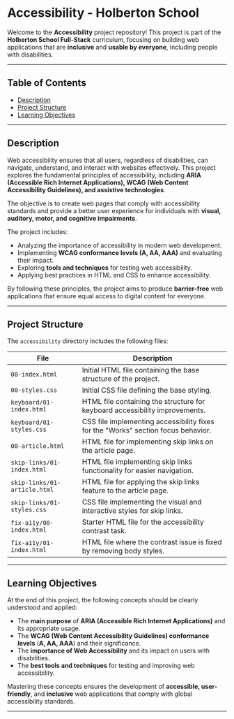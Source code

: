 # Accessibility - Holberton School  

Welcome to the **Accessibility** project repository! This project is part of the **Holberton School Full-Stack** curriculum, focusing on building web applications that are **inclusive** and **usable by everyone**, including people with disabilities.  

---  

## Table of Contents  

- [Description](#description)  
- [Project Structure](#project-structure)  
- [Learning Objectives](#learning-objectives)  

---  

## Description  

Web accessibility ensures that all users, regardless of disabilities, can navigate, understand, and interact with websites effectively. This project explores the fundamental principles of accessibility, including **ARIA (Accessible Rich Internet Applications), WCAG (Web Content Accessibility Guidelines), and assistive technologies**.  

The objective is to create web pages that comply with accessibility standards and provide a better user experience for individuals with **visual, auditory, motor, and cognitive impairments**.  

The project includes:  

- Analyzing the importance of accessibility in modern web development.  
- Implementing **WCAG conformance levels (A, AA, AAA)** and evaluating their impact.  
- Exploring **tools and techniques** for testing web accessibility.  
- Applying best practices in HTML and CSS to enhance accessibility.  

By following these principles, the project aims to produce **barrier-free** web applications that ensure equal access to digital content for everyone.  

---  

## Project Structure  

The `accessibility` directory includes the following files:  

| File                         | Description                                                                       |
| ---------------------------- | --------------------------------------------------------------------------------- |
| `00-index.html`              | Initial HTML file containing the base structure of the project.                   |
| `00-styles.css`              | Initial CSS file defining the base styling.                                       |
| `keyboard/01-index.html`     | HTML file containing the structure for keyboard accessibility improvements.       |
| `keyboard/01-styles.css`     | CSS file implementing accessibility fixes for the "Works" section focus behavior. |
| `00-article.html`            | HTML file for implementing skip links on the article page.                        |
| `skip-links/01-index.html`   | HTML file implementing skip links functionality for easier navigation.            |
| `skip-links/01-article.html` | HTML file for applying the skip links feature to the article page.                |
| `skip-links/01-styles.css`   | CSS file implementing the visual and interactive styles for skip links.           |
| `fix-a11y/00-index.html`     | Starter HTML file for the accessibility contrast task.                            |
| `fix-a11y/01-index.html`     | HTML file where the contrast issue is fixed by removing body styles.              |


---  

## Learning Objectives  

At the end of this project, the following concepts should be clearly understood and applied:  

- The **main purpose** of **ARIA (Accessible Rich Internet Applications)** and its appropriate usage.  
- The **WCAG (Web Content Accessibility Guidelines) conformance levels** (**A, AA, AAA**) and their significance.  
- The **importance of Web Accessibility** and its impact on users with disabilities.  
- The **best tools and techniques** for testing and improving web accessibility.  

Mastering these concepts ensures the development of **accessible, user-friendly**, and **inclusive** web applications that comply with global accessibility standards.  

---  
